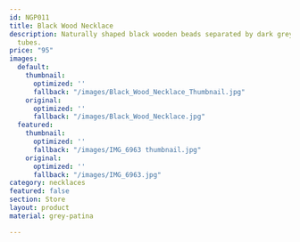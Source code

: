 ```yaml
---
id: NGP011
title: Black Wood Necklace
description: Naturally shaped black wooden beads separated by dark grey patina metal
  tubes.
price: "95"
images:
  default:
    thumbnail:
      optimized: ''
      fallback: "/images/Black_Wood_Necklace_Thumbnail.jpg"
    original:
      optimized: ''
      fallback: "/images/Black_Wood_Necklace.jpg"
  featured:
    thumbnail:
      optimized: ''
      fallback: "/images/IMG_6963 thumbnail.jpg"
    original:
      optimized: ''
      fallback: "/images/IMG_6963.jpg"
category: necklaces
featured: false
section: Store
layout: product
material: grey-patina

---
```

